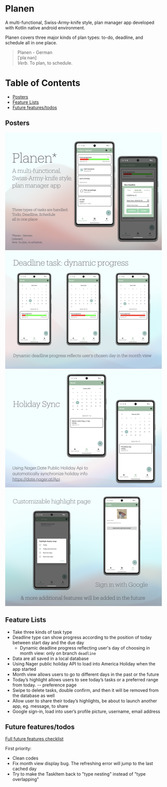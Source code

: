 # Planen

A multi-functional, Swiss-Army-knife style, plan manager app developed with Kotlin native android environment.

Planen covers three major kinds of plan types: to-do, deadline, and schedule all in one place.

> Planen - German\
> [ˈplaːnən]\
> _Verb._ To plan, to schedule.

# Table of Contents
- [Posters](#posters)
- [Feature Lists](#feature-lists)
- [Future features/todos](#future-featurestodos)

## Posters

![Poster 1](Posters/1.png "1")
![Poster 2](Posters/2.png "2")
![Poster 3](Posters/3.png "3")
![Poster 4](Posters/4.png "4")

## Feature Lists

- Take three kinds of task type
- Deadline type can show progress according to the position of today between start day and the due day
  - Dynamic deadline progress reflecting user's day of choosing in month view: only on branch `deadline`
- Data are all saved in a local database
- Using Nager public holiday API to load into America Holiday when the app started
- Month view allows users to go to different days in the past or the future
- Today’s highlight allows users to see today’s tasks or a preferred range from today. -- preference page
- Swipe to delete tasks, double confirm, and then it will be removed from the database as well
- Allow user to share their today’s highlights, be about to launch another app, eg. message, to share
- Google sign-in, load into user’s profile picture, username, email address

## Future features/todos

[Full future features checklist](https://github.com/shawn120/Planen-Android/issues/1)

First priority:
- Clean codes
- Fix month view display bug. The refreshing error will jump to the last cached day
- Try to make the TaskItem back to "type nesting" instead of "type overlapping"
